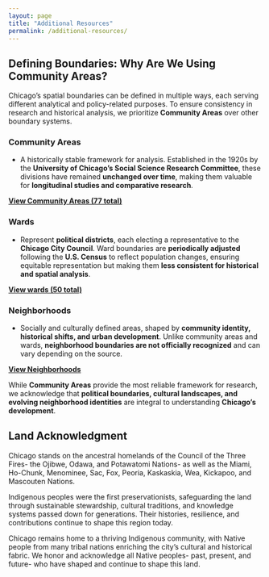 ```yaml
---
layout: page
title: "Additional Resources"
permalink: /additional-resources/
---
```


## Defining Boundaries: Why Are We Using Community Areas?

Chicago’s spatial boundaries can be defined in multiple ways, each serving different analytical and policy-related purposes. To ensure consistency in research and historical analysis, we prioritize **Community Areas** over other boundary systems.
>
### Community Areas
- A historically stable framework for analysis. Established in the 1920s by the **University of Chicago’s Social Science Research Committee**, these divisions have remained **unchanged over time**, making them valuable for **longitudinal studies and comparative research**. 
>
**[View Community Areas (77 total)](https://data.cityofchicago.org/Facilities-Geographic-Boundaries/Boundaries-Community-Areas-current-/cauq-8yn6)**  
>
### Wards
-  Represent **political districts**, each electing a representative to the **Chicago City Council**. Ward boundaries are **periodically adjusted** following the **U.S. Census** to reflect population changes, ensuring equitable representation but making them **less consistent for historical and spatial analysis**. 
>
**[View wards (50 total)](https://data.cityofchicago.org/Facilities-Geographic-Boundaries/Boundaries-Wards-2015-2023-/sp34-6z76)** 
>
### Neighborhoods
-   Socially and culturally defined areas, shaped by **community identity, historical shifts, and urban development**. Unlike community areas and wards, **neighborhood boundaries are not officially recognized** and can vary depending on the source. 
>
**[View Neighborhoods](https://data.cityofchicago.org/Facilities-Geographic-Boundaries/Boundaries-Neighborhoods/bbvz-uum9)**

While **Community Areas** provide the most reliable framework for research, we acknowledge that **political boundaries, cultural landscapes, and evolving neighborhood identities** are integral to understanding **Chicago’s development**.

## Land Acknowledgment 
>
Chicago stands on the ancestral homelands of the Council of the Three Fires- the Ojibwe, Odawa, and Potawatomi Nations- as well as the Miami, Ho-Chunk, Menominee, Sac, Fox, Peoria, Kaskaskia, Wea, Kickapoo, and Mascouten Nations.
>
Indigenous peoples were the first preservationists, safeguarding the land through sustainable stewardship, cultural traditions, and knowledge systems passed down for generations. Their histories, resilience, and contributions continue to shape this region today.
>
Chicago remains home to a thriving Indigenous community, with Native people from many tribal nations enriching the city’s cultural and historical fabric. We honor and acknowledge all Native peoples- past, present, and future- who have shaped and continue to shape this land.
